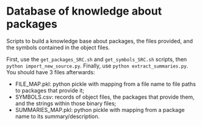 # Database of knowledge about packages

Scripts to build a knowledge base about packages, the files provided, and the symbols contained in the object files.

First, use the `get_packages_SRC.sh` and `get_symbols_SRC.sh` scripts, then `python import_new_source.py`. Finally, use `python extract_summaries.py`. You should have 3 files afterwards:
- FILE_MAP.pkl: python pickle with mapping from a file name to file paths to packages that provide it;
- SYMBOLS.csv: records of object files, the packages that provide them, and the strings within those binary files;
- SUMMARIES_MAP.pkl: python pickle with mapping from a package name to its summary/description.